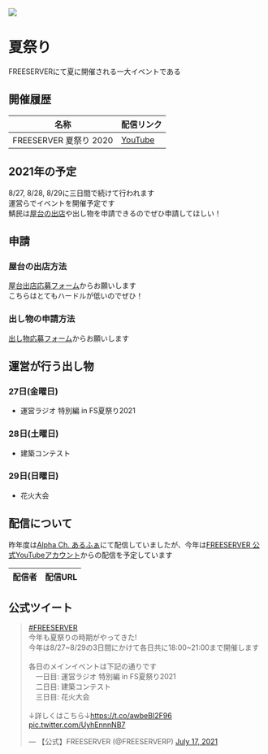 ![](https://i.imgur.com/hGFjRwQ.png)
# 夏祭り
FREESERVERにて夏に開催される一大イベントである

## 開催履歴
| 名称 | 配信リンク |
| ---- | ------- |
| FREESERVER 夏祭り 2020 | [YouTube](https://www.youtube.com/watch?v=zOEyRyvzR2A) |

## 2021年の予定
8/27, 8/28, 8/29に三日間で続けて行われます  
運営らでイベントを開催予定です  
鯖民は[屋台の出店](#屋台の出店方法)や出し物を申請できるのでぜひ申請してほしい！

## 申請

### 屋台の出店方法
[屋台出店応募フォーム](https://forms.gle/3yTJuNPVoybLMf4a7)からお願いします  
こちらはとてもハードルが低いのでぜひ！

### 出し物の申請方法
[出し物応募フォーム](https://forms.gle/GeXBwwY3PghWfsGD9)からお願いします

## 運営が行う出し物
### 27日(金曜日)
- 運営ラジオ 特別編 in FS夏祭り2021

### 28日(土曜日)
- 建築コンテスト

### 29日(日曜日)
- 花火大会

## 配信について
昨年度は[Alpha Ch. あるふぁ](https://youtu.be/zOEyRyvzR2A)にて配信していましたが、今年は[FREESERVER 公式YouTubeアカウント](https://www.youtube.com/channel/UCU5FYJvOVdndHU_CQFXkZ9g)からの配信を予定しています  

| 配信者 | 配信URL |
| ----- | ------ |

## 公式ツイート
<blockquote class="twitter-tweet"><p lang="ja" dir="ltr"><a href="https://twitter.com/hashtag/FREESERVER?src=hash&amp;ref_src=twsrc%5Etfw">#FREESERVER</a><br>今年も夏祭りの時期がやってきた!<br>今年は8/27~8/29の3日間にかけて各日共に18:00~21:00まで開催します<br><br>各日のメインイベントは下記の通りです<br>　一日目: 運営ラジオ 特別編 in FS夏祭り2021<br>　二日目: 建築コンテスト<br>　三日目: 花火大会<br><br>↓詳しくはこちら↓<a href="https://t.co/awbeBI2F96">https://t.co/awbeBI2F96</a> <a href="https://t.co/UyhEnnnNB7">pic.twitter.com/UyhEnnnNB7</a></p>&mdash; 【公式】FREESERVER (@FREESERVERP) <a href="https://twitter.com/FREESERVERP/status/1416371948515299332?ref_src=twsrc%5Etfw">July 17, 2021</a></blockquote> <script async src="https://platform.twitter.com/widgets.js" charset="utf-8"></script>
